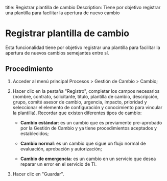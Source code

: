 title: Registrar plantilla de cambio
Description: Tiene por objetivo registrar una plantilla para facilitar la apertura de nuevo cambio
# Registrar plantilla de cambio

Esta funcionalidad tiene por objetivo registrar una plantilla para facilitar la apertura de nuevos cambios semejantes entre sí.

Procedimiento
------------

1.  Acceder al menú principal Procesos \> Gestión de Cambio \> Cambio;

2.  Hacer clic en la pestaña "Registro", completar los campos necesarios (nombre, contrato,
    solicitante, título, plantilla de cambio, descripción, grupo, comité asesor de cambio,
    urgencia, impacto, prioridad y seleccionar el elemento de configuración y conocimiento
    para vincular la plantilla). Recordar que existen diferentes tipos de cambio:

    -   **Cambio estándar**: es un cambio que es previamente pre-aprobado por la Gestión de Cambio y ya tiene procedimientos aceptados y establecidos;

    -   **Cambio normal**: es un cambio que sigue un flujo normal de evaluación, aprobación y autorización;

    -   **Cambio de emergencia**: es un cambio en un servicio que desea reparar un error en el servicio de TI.

5.  Hacer clic en "Guardar".

<!-- !!! tip "About"

    <b>Product/Version:</b> CITSmart | 8.00 &nbsp;&nbsp;
    <b>Updated:</b>02/01/2019 – Larissa Lourenço
